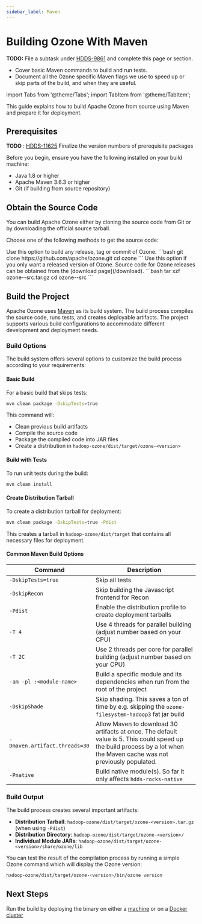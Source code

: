 ```yaml
---
sidebar_label: Maven
---
```


<!-- cspell:words xzf Dskip Pdist installnpm installnpx installyarn -->

# Building Ozone With Maven

**TODO:** File a subtask under [HDDS-9861](https://issues.apache.org/jira/browse/HDDS-9861) and complete this page or section.

- Cover basic Maven commands to build and run tests.
- Document all the Ozone specific Maven flags we use to speed up or skip parts of the build, and when they are useful.

import Tabs from '@theme/Tabs';
import TabItem from '@theme/TabItem';

This guide explains how to build Apache Ozone from source using Maven and prepare it for deployment.

## Prerequisites

**TODO** : [HDDS-11625](https://issues.apache.org/jira/browse/HDDS-11625) Finalize the version numbers of prerequisite packages

Before you begin, ensure you have the following installed on your build machine:

- Java 1.8 or higher
- Apache Maven 3.6.3 or higher
- Git (if building from source repository)

## Obtain the Source Code

You can build Apache Ozone either by cloning the source code from Git or by downloading the official source tarball.

Choose one of the following methods to get the source code:

<Tabs>
  <TabItem value="Git" label="Git" default>
    Use this option to build any release, tag or commit of Ozone.
    ```bash
    git clone https://github.com/apache/ozone.git
    cd ozone
    ```
  </TabItem>
  <TabItem value="Tarball" label="Tarball">
    Use this option if you only want a released version of Ozone. Source code for Ozone releases can be obtained from the [download page](/download).
    ```bash
    tar xzf ozone-<version>-src.tar.gz
    cd ozone-<version>-src
    ```
  </TabItem>
</Tabs>

## Build the Project

Apache Ozone uses [Maven](https://maven.apache.org/) as its build system. The build process compiles the source code, runs tests, and creates deployable artifacts. The project supports various build configurations to accommodate different development and deployment needs.

### Build Options

The build system offers several options to customize the build process according to your requirements:

#### Basic Build

For a basic build that skips tests:

```bash
mvn clean package -DskipTests=true
```

This command will:

- Clean previous build artifacts
- Compile the source code
- Package the compiled code into JAR files
- Create a distribution in `hadoop-ozone/dist/target/ozone-<version>`

#### Build with Tests

To run unit tests during the build:

```bash
mvn clean install
```

#### Create Distribution Tarball

To create a distribution tarball for deployment:

```bash
mvn clean package -DskipTests=true -Pdist
```

This creates a tarball in `hadoop-ozone/dist/target` that contains all necessary files for deployment.

#### Common Maven Build Options

| Command | Description |
|---------|-------------|
| `-DskipTests=true` | Skip all tests |
| `-DskipRecon` | Skip building the Javascript frontend for Recon |
| `-Pdist` | Enable the distribution profile to create deployment tarballs |
| `-T 4` | Use 4 threads for parallel building (adjust number based on your CPU) |
| `-T 2C` | Use 2 threads per core for parallel building (adjust number based on your CPU) |
| `-am -pl :<module-name>` | Build a specific module and its dependencies when run from the root of the project |
| `-DskipShade` | Skip shading. This saves a ton of time by e.g. skipping the `ozone-filesystem-hadoop3` fat jar build |
| `-Dmaven.artifact.threads=30` | Allow Maven to download 30 artifacts at once. The default value is 5. This could speed up the build process by a lot when the Maven cache was not previously populated. |
| `-Pnative` | Build native module(s). So far it only affects `hdds-rocks-native` |

### Build Output

The build process creates several important artifacts:

- **Distribution Tarball**: `hadoop-ozone/dist/target/ozone-<version>.tar.gz` (when using `-Pdist`)
- **Distribution Directory**: `hadoop-ozone/dist/target/ozone-<version>/`
- **Individual Module JARs**: `hadoop-ozone/dist/target/ozone-<version>/share/ozone/lib`

You can test the result of the compilation process by running a simple Ozone command which will display the Ozone version:

```bash
hadoop-ozone/dist/target/ozone-<version>/bin/ozone version
```

## Next Steps

Run the build by deploying the binary on either a [machine](../../05-administrator-guide/01-installation/03-installing-binaries.md) or on a [Docker cluster](../../08-developer-guide/02-run/02-docker-compose.md)
